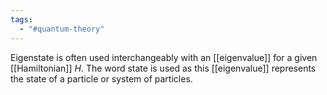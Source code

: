 ```yaml
---
tags:
  - "#quantum-theory"
---
```

Eigenstate is often used interchangeably with an [[eigenvalue]] for a given [[Hamiltonian]] $H$. The word state is used as this [[eigenvalue]] represents the state of a particle or system of particles.